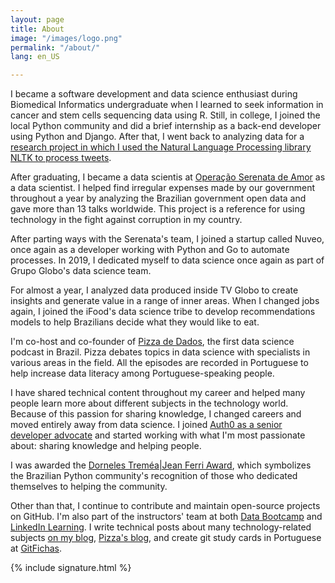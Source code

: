 ```yaml
---
layout: page
title: About
image: "/images/logo.png"
permalink: "/about/"
lang: en_US

---
```

I became a software development and data science enthusiast during Biomedical Informatics undergraduate when I learned to seek information in cancer and stem cells sequencing data using R. Still, in college, I joined the local Python community and did a brief internship as a back-end developer using Python and Django. After that, I went back to analyzing data for a [research project in which I used the Natural Language Processing library NLTK to process tweets](https://jtemporal.com/jessie).

After graduating, I became a data scientis at [Operação Serenata de Amor](https://serenata.ai) as a data scientist. I helped find irregular expenses made by our government throughout a year by analyzing the Brazilian government open data and gave more than 13 talks worldwide. This project is a reference for using technology in the fight against corruption in my country.

After parting ways with the Serenata's team, I joined a startup called Nuveo, once again as a developer working with Python and Go to automate processes. In 2019, I dedicated myself to data science once again as part of Grupo Globo's data science team.

For almost a year, I analyzed data produced inside TV Globo to create insights and generate value in a range of inner areas. When I changed jobs again, I joined the iFood's data science tribe to develop recommendations models to help Brazilians decide what they would like to eat.

I'm co-host and co-founder of [Pizza de Dados](https://pizzadedados.com/en), the first data science podcast in Brazil. Pizza debates topics in data science with specialists in various areas in the field. All the episodes are recorded in Portuguese to help increase data literacy among Portuguese-speaking people.

I have shared technical content throughout my career and helped many people learn more about different subjects in the technology world. Because of this passion for sharing knowledge, I changed careers and moved entirely away from data science. I joined [Auth0 as a senior developer advocate](https://auth0.com/blog/authors/jessica-temporal/) and started working with what I'm most passionate about: sharing knowledge and helping people.

I was awarded the [Dorneles Treméa\|Jean Ferri Award](https://python.org.br/premio-dorneles-tremea-jean-ferri/), which symbolizes the Brazilian Python community's recognition of those who dedicated themselves to helping the community.

Other than that, I continue to contribute and maintain open-source projects on GitHub. I'm also part of the instructors' team at both [Data Bootcamp](https://databootcamp.com.br/team) and [LinkedIn Learning](https://www.linkedin.com/learning/instructors/jessica-temporal). I write technical posts about many technology-related subjects [on my blog](https://jtemporal.com/), [Pizza's blog](https://medium.com/pizzadedados), and create git study cards in Portuguese at [GitFichas](https://gitfichas.com).

{% include signature.html %}